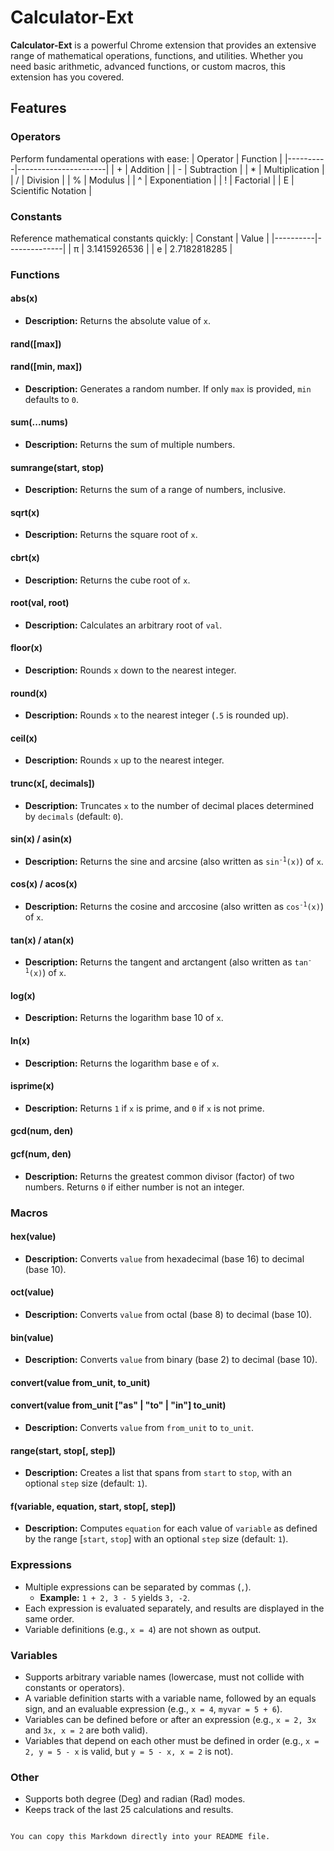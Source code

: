 
# Calculator-Ext

**Calculator-Ext** is a powerful Chrome extension that provides an extensive range of mathematical operations, functions, and utilities. Whether you need basic arithmetic, advanced functions, or custom macros, this extension has you covered.

## Features

### Operators

Perform fundamental operations with ease:
| Operator | Function             |
|----------|----------------------|
|    \+    | Addition             |
|    \-    | Subtraction          |
|    \*    | Multiplication       |
|    /     | Division             |
|    %     | Modulus              |
|    ^     | Exponentiation       |
|    !     | Factorial            |
|    E     | Scientific Notation  |

### Constants

Reference mathematical constants quickly:
| Constant | Value        |
|----------|--------------|
|    π     | 3.1415926536 |
|    e     | 2.7182818285 |

### Functions

#### abs(x)
- **Description:** Returns the absolute value of `x`.

#### rand([max])
#### rand([min, max])
- **Description:** Generates a random number. If only `max` is provided, `min` defaults to `0`.

#### sum(...nums)
- **Description:** Returns the sum of multiple numbers.

#### sumrange(start, stop)
- **Description:** Returns the sum of a range of numbers, inclusive.

#### sqrt(x)
- **Description:** Returns the square root of `x`.

#### cbrt(x)
- **Description:** Returns the cube root of `x`.

#### root(val, root)
- **Description:** Calculates an arbitrary root of `val`.

#### floor(x)
- **Description:** Rounds `x` down to the nearest integer.

#### round(x)
- **Description:** Rounds `x` to the nearest integer (`.5` is rounded up).

#### ceil(x)
- **Description:** Rounds `x` up to the nearest integer.

#### trunc(x[, decimals])
- **Description:** Truncates `x` to the number of decimal places determined by `decimals` (default: `0`).

#### sin(x) / asin(x)
- **Description:** Returns the sine and arcsine (also written as <code>sin<sup>-1</sup>(x)</code>) of `x`.

#### cos(x) / acos(x)
- **Description:** Returns the cosine and arccosine (also written as <code>cos<sup>-1</sup>(x)</code>) of `x`.

#### tan(x) / atan(x)
- **Description:** Returns the tangent and arctangent (also written as <code>tan<sup>-1</sup>(x)</code>) of `x`.

#### log(x)
- **Description:** Returns the logarithm base 10 of `x`.

#### ln(x)
- **Description:** Returns the logarithm base `e` of `x`.

#### isprime(x)
- **Description:** Returns `1` if `x` is prime, and `0` if `x` is not prime.

#### gcd(num, den)
#### gcf(num, den)
- **Description:** Returns the greatest common divisor (factor) of two numbers. Returns `0` if either number is not an integer.

### Macros

#### hex(value)
- **Description:** Converts `value` from hexadecimal (base 16) to decimal (base 10).

#### oct(value)
- **Description:** Converts `value` from octal (base 8) to decimal (base 10).

#### bin(value)
- **Description:** Converts `value` from binary (base 2) to decimal (base 10).

#### convert(value from_unit, to_unit)
#### convert(value from_unit ["as" | "to" | "in"] to_unit)
- **Description:** Converts `value` from `from_unit` to `to_unit`.

#### range(start, stop[, step])
- **Description:** Creates a list that spans from `start` to `stop`, with an optional `step` size (default: `1`).

#### f(variable, equation, start, stop[, step])
- **Description:** Computes `equation` for each value of `variable` as defined by the range [`start`, `stop`] with an optional `step` size (default: `1`).

### Expressions

- Multiple expressions can be separated by commas (`,`).
  - **Example:** `1 + 2, 3 - 5` yields `3, -2`.
- Each expression is evaluated separately, and results are displayed in the same order.
- Variable definitions (e.g., `x = 4`) are not shown as output.

### Variables

- Supports arbitrary variable names (lowercase, must not collide with constants or operators).
- A variable definition starts with a variable name, followed by an equals sign, and an evaluable expression (e.g., `x = 4`, `myvar = 5 + 6`).
- Variables can be defined before or after an expression (e.g., `x = 2, 3x` and `3x, x = 2` are both valid).
- Variables that depend on each other must be defined in order (e.g., `x = 2, y = 5 - x` is valid, but `y = 5 - x, x = 2` is not).

### Other

- Supports both degree (Deg) and radian (Rad) modes.
- Keeps track of the last 25 calculations and results.
```

You can copy this Markdown directly into your README file.
